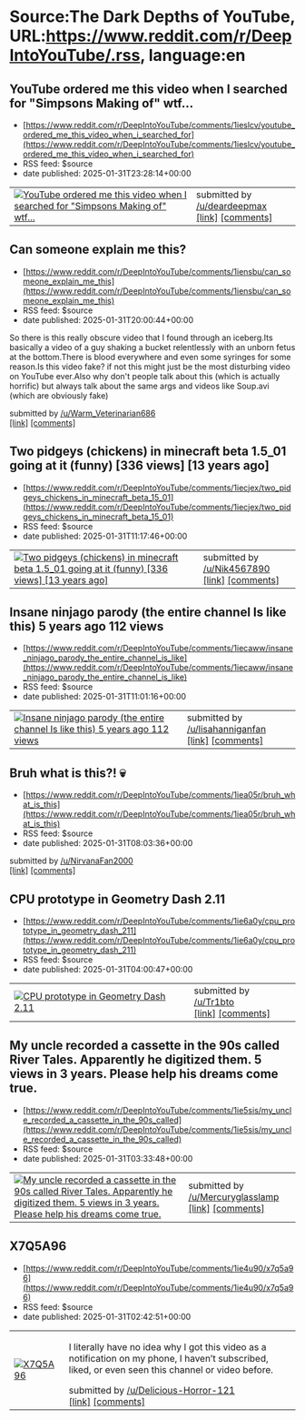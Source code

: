 # Source:The Dark Depths of YouTube, URL:https://www.reddit.com/r/DeepIntoYouTube/.rss, language:en

## YouTube ordered me this video when I searched for "Simpsons Making of" wtf...
 - [https://www.reddit.com/r/DeepIntoYouTube/comments/1ieslcv/youtube_ordered_me_this_video_when_i_searched_for](https://www.reddit.com/r/DeepIntoYouTube/comments/1ieslcv/youtube_ordered_me_this_video_when_i_searched_for)
 - RSS feed: $source
 - date published: 2025-01-31T23:28:14+00:00

<table> <tr><td> <a href="https://www.reddit.com/r/DeepIntoYouTube/comments/1ieslcv/youtube_ordered_me_this_video_when_i_searched_for/"> <img src="https://external-preview.redd.it/1XKz5PuaN0iU8rW0gPXgZKpqlkrODjhR2x_sOBMKyFQ.jpg?width=320&amp;crop=smart&amp;auto=webp&amp;s=ff6ab6f7d11705e991d7b70c1f61bbcf2417439f" alt="YouTube ordered me this video when I searched for &quot;Simpsons Making of&quot; wtf..." title="YouTube ordered me this video when I searched for &quot;Simpsons Making of&quot; wtf..." /> </a> </td><td> &#32; submitted by &#32; <a href="https://www.reddit.com/user/deardeepmax"> /u/deardeepmax </a> <br/> <span><a href="https://youtu.be/N4RpiDdtcT0?si=4D3CxsmD0QlBq63G">[link]</a></span> &#32; <span><a href="https://www.reddit.com/r/DeepIntoYouTube/comments/1ieslcv/youtube_ordered_me_this_video_when_i_searched_for/">[comments]</a></span> </td></tr></table>

## Can someone explain me this?
 - [https://www.reddit.com/r/DeepIntoYouTube/comments/1iensbu/can_someone_explain_me_this](https://www.reddit.com/r/DeepIntoYouTube/comments/1iensbu/can_someone_explain_me_this)
 - RSS feed: $source
 - date published: 2025-01-31T20:00:44+00:00

<!-- SC_OFF --><div class="md"><p>So there is this really obscure video that I found through an iceberg.Its basically a video of a guy shaking a bucket relentlessly with an unborn fetus at the bottom.There is blood everywhere and even some syringes for some reason.Is this video fake? if not this might just be the most disturbing video on YouTube ever.Also why don&#39;t people talk about this (which is actually horrific) but always talk about the same args and videos like Soup.avi (which are obviously fake)</p> </div><!-- SC_ON --> &#32; submitted by &#32; <a href="https://www.reddit.com/user/Warm_Veterinarian686"> /u/Warm_Veterinarian686 </a> <br/> <span><a href="https://youtu.be/Lp8J8jb5XOA?si=nvaypI8BEHWjqVhF">[link]</a></span> &#32; <span><a href="https://www.reddit.com/r/DeepIntoYouTube/comments/1iensbu/can_someone_explain_me_this/">[comments]</a></span>

## Two pidgeys (chickens) in minecraft beta 1.5_01 going at it (funny) [336 views] [13 years ago]
 - [https://www.reddit.com/r/DeepIntoYouTube/comments/1iecjex/two_pidgeys_chickens_in_minecraft_beta_15_01](https://www.reddit.com/r/DeepIntoYouTube/comments/1iecjex/two_pidgeys_chickens_in_minecraft_beta_15_01)
 - RSS feed: $source
 - date published: 2025-01-31T11:17:46+00:00

<table> <tr><td> <a href="https://www.reddit.com/r/DeepIntoYouTube/comments/1iecjex/two_pidgeys_chickens_in_minecraft_beta_15_01/"> <img src="https://external-preview.redd.it/Vg6t3h5iK3e8NgizP4M6XRu2wzi28JaD6BhKhgOgEEY.jpg?width=320&amp;crop=smart&amp;auto=webp&amp;s=7f9e0d8e4aa26f4232b4e3d5056441587609e107" alt="Two pidgeys (chickens) in minecraft beta 1.5_01 going at it (funny) [336 views] [13 years ago]" title="Two pidgeys (chickens) in minecraft beta 1.5_01 going at it (funny) [336 views] [13 years ago]" /> </a> </td><td> &#32; submitted by &#32; <a href="https://www.reddit.com/user/Nik4567890"> /u/Nik4567890 </a> <br/> <span><a href="https://youtu.be/ICuZ_ygkYVE?si=UZPAAMAIGUNJU_5s">[link]</a></span> &#32; <span><a href="https://www.reddit.com/r/DeepIntoYouTube/comments/1iecjex/two_pidgeys_chickens_in_minecraft_beta_15_01/">[comments]</a></span> </td></tr></table>

## Insane ninjago parody (the entire channel Is like this) 5 years ago 112 views
 - [https://www.reddit.com/r/DeepIntoYouTube/comments/1iecaww/insane_ninjago_parody_the_entire_channel_is_like](https://www.reddit.com/r/DeepIntoYouTube/comments/1iecaww/insane_ninjago_parody_the_entire_channel_is_like)
 - RSS feed: $source
 - date published: 2025-01-31T11:01:16+00:00

<table> <tr><td> <a href="https://www.reddit.com/r/DeepIntoYouTube/comments/1iecaww/insane_ninjago_parody_the_entire_channel_is_like/"> <img src="https://external-preview.redd.it/sQQQsBOuu8xdYK09N9wRk4BgXx7FPt7VC9ft_zmVUdE.jpg?width=320&amp;crop=smart&amp;auto=webp&amp;s=26b3b5331473b2d9fc08a819bd44377ebb80076e" alt="Insane ninjago parody (the entire channel Is like this) 5 years ago 112 views" title="Insane ninjago parody (the entire channel Is like this) 5 years ago 112 views" /> </a> </td><td> &#32; submitted by &#32; <a href="https://www.reddit.com/user/lisahanniganfan"> /u/lisahanniganfan </a> <br/> <span><a href="https://youtu.be/YtsDspO_gZM?si=zOVhTuVlC8mzztrk">[link]</a></span> &#32; <span><a href="https://www.reddit.com/r/DeepIntoYouTube/comments/1iecaww/insane_ninjago_parody_the_entire_channel_is_like/">[comments]</a></span> </td></tr></table>

## Bruh what is this?! 💀
 - [https://www.reddit.com/r/DeepIntoYouTube/comments/1iea05r/bruh_what_is_this](https://www.reddit.com/r/DeepIntoYouTube/comments/1iea05r/bruh_what_is_this)
 - RSS feed: $source
 - date published: 2025-01-31T08:03:36+00:00

&#32; submitted by &#32; <a href="https://www.reddit.com/user/NirvanaFan2000"> /u/NirvanaFan2000 </a> <br/> <span><a href="https://youtube.com/shorts/8-UcbMQ_Z1s?si=eHC-WVkpbkz7djS6">[link]</a></span> &#32; <span><a href="https://www.reddit.com/r/DeepIntoYouTube/comments/1iea05r/bruh_what_is_this/">[comments]</a></span>

## CPU prototype in Geometry Dash 2.11
 - [https://www.reddit.com/r/DeepIntoYouTube/comments/1ie6a0y/cpu_prototype_in_geometry_dash_211](https://www.reddit.com/r/DeepIntoYouTube/comments/1ie6a0y/cpu_prototype_in_geometry_dash_211)
 - RSS feed: $source
 - date published: 2025-01-31T04:00:47+00:00

<table> <tr><td> <a href="https://www.reddit.com/r/DeepIntoYouTube/comments/1ie6a0y/cpu_prototype_in_geometry_dash_211/"> <img src="https://external-preview.redd.it/sarZTdEu9dM7Lb6Upi9FUus2oGMAKfSI8bOnGFBsnB0.jpg?width=320&amp;crop=smart&amp;auto=webp&amp;s=709da8bb7c3e8ce656b10ce09d06a0354a3e9ce2" alt="CPU prototype in Geometry Dash 2.11" title="CPU prototype in Geometry Dash 2.11" /> </a> </td><td> &#32; submitted by &#32; <a href="https://www.reddit.com/user/Tr1bto"> /u/Tr1bto </a> <br/> <span><a href="https://youtu.be/sAcb9XVwcIs?si=1Zllt-89q5ItPaty">[link]</a></span> &#32; <span><a href="https://www.reddit.com/r/DeepIntoYouTube/comments/1ie6a0y/cpu_prototype_in_geometry_dash_211/">[comments]</a></span> </td></tr></table>

## My uncle recorded a cassette in the 90s called River Tales. Apparently he digitized them. 5 views in 3 years. Please help his dreams come true.
 - [https://www.reddit.com/r/DeepIntoYouTube/comments/1ie5sis/my_uncle_recorded_a_cassette_in_the_90s_called](https://www.reddit.com/r/DeepIntoYouTube/comments/1ie5sis/my_uncle_recorded_a_cassette_in_the_90s_called)
 - RSS feed: $source
 - date published: 2025-01-31T03:33:48+00:00

<table> <tr><td> <a href="https://www.reddit.com/r/DeepIntoYouTube/comments/1ie5sis/my_uncle_recorded_a_cassette_in_the_90s_called/"> <img src="https://external-preview.redd.it/EBuN2a26IhUh7sTW_YYprD4JKgLlhB0JN9L3SRNQ8bQ.jpg?width=320&amp;crop=smart&amp;auto=webp&amp;s=c666ba3911870438d5a456986078bb54d22cd5df" alt="My uncle recorded a cassette in the 90s called River Tales. Apparently he digitized them. 5 views in 3 years. Please help his dreams come true." title="My uncle recorded a cassette in the 90s called River Tales. Apparently he digitized them. 5 views in 3 years. Please help his dreams come true." /> </a> </td><td> &#32; submitted by &#32; <a href="https://www.reddit.com/user/Mercuryglasslamp"> /u/Mercuryglasslamp </a> <br/> <span><a href="https://youtu.be/9esBZ040Dig?si=YOxnHyojZSMtgvJL">[link]</a></span> &#32; <span><a href="https://www.reddit.com/r/DeepIntoYouTube/comments/1ie5sis/my_uncle_recorded_a_cassette_in_the_90s_called/">[comments]</a></span> </td></tr></table>

## X7Q5A96
 - [https://www.reddit.com/r/DeepIntoYouTube/comments/1ie4u90/x7q5a96](https://www.reddit.com/r/DeepIntoYouTube/comments/1ie4u90/x7q5a96)
 - RSS feed: $source
 - date published: 2025-01-31T02:42:51+00:00

<table> <tr><td> <a href="https://www.reddit.com/r/DeepIntoYouTube/comments/1ie4u90/x7q5a96/"> <img src="https://external-preview.redd.it/2GmI3AYsqOv3M9-E3veDVl1PkikbP0NSoZlXJPDRlwc.jpg?width=320&amp;crop=smart&amp;auto=webp&amp;s=e22e39dc9e1b77d0a77dc0834002138852cbd8a6" alt="X7Q5A96" title="X7Q5A96" /> </a> </td><td> <!-- SC_OFF --><div class="md"><p>I literally have no idea why I got this video as a notification on my phone, I haven’t subscribed, liked, or even seen this channel or video before.</p> </div><!-- SC_ON --> &#32; submitted by &#32; <a href="https://www.reddit.com/user/Delicious-Horror-121"> /u/Delicious-Horror-121 </a> <br/> <span><a href="https://youtu.be/F0bGog0QDIw?si=Kh72e0tC0oNgQsiQ">[link]</a></span> &#32; <span><a href="https://www.reddit.com/r/DeepIntoYouTube/comments/1ie4u90/x7q5a96/">[comments]</a></span> </td></tr></table>

